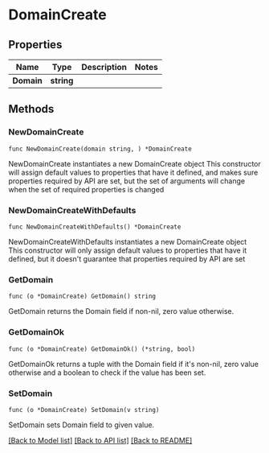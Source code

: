 # DomainCreate

## Properties

Name | Type | Description | Notes
------------ | ------------- | ------------- | -------------
**Domain** | **string** |  | 

## Methods

### NewDomainCreate

`func NewDomainCreate(domain string, ) *DomainCreate`

NewDomainCreate instantiates a new DomainCreate object
This constructor will assign default values to properties that have it defined,
and makes sure properties required by API are set, but the set of arguments
will change when the set of required properties is changed

### NewDomainCreateWithDefaults

`func NewDomainCreateWithDefaults() *DomainCreate`

NewDomainCreateWithDefaults instantiates a new DomainCreate object
This constructor will only assign default values to properties that have it defined,
but it doesn't guarantee that properties required by API are set

### GetDomain

`func (o *DomainCreate) GetDomain() string`

GetDomain returns the Domain field if non-nil, zero value otherwise.

### GetDomainOk

`func (o *DomainCreate) GetDomainOk() (*string, bool)`

GetDomainOk returns a tuple with the Domain field if it's non-nil, zero value otherwise
and a boolean to check if the value has been set.

### SetDomain

`func (o *DomainCreate) SetDomain(v string)`

SetDomain sets Domain field to given value.



[[Back to Model list]](../README.md#documentation-for-models) [[Back to API list]](../README.md#documentation-for-api-endpoints) [[Back to README]](../README.md)


